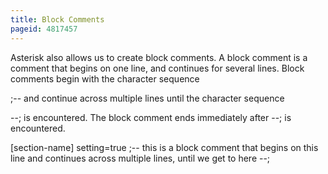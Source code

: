 ```yaml
---
title: Block Comments
pageid: 4817457
---
```


Asterisk also allows us to create block comments. A block comment is a comment that begins on one line, and continues for several lines. Block comments begin with the character sequence 


;--
 and continue across multiple lines until the character sequence 


--;
 is encountered. The block comment ends immediately after --; is encountered.


[section-name]
setting=true
;-- this is a block comment that begins on this line
and continues across multiple lines, until we
get to here --;